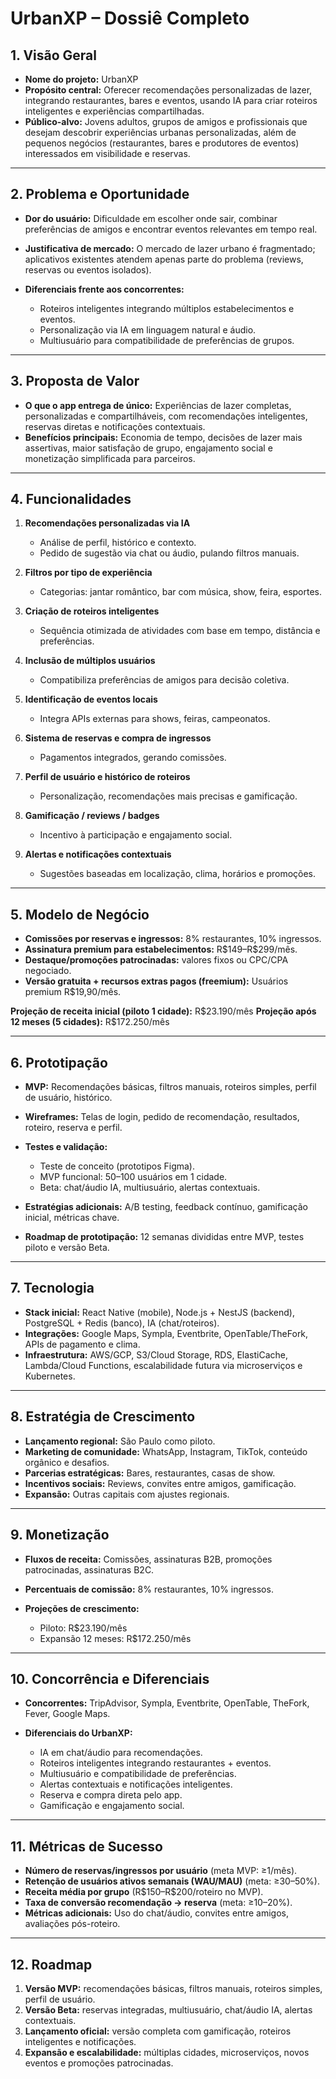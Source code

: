# **UrbanXP – Dossiê Completo**

## 1. Visão Geral

* **Nome do projeto:** UrbanXP
* **Propósito central:** Oferecer recomendações personalizadas de lazer, integrando restaurantes, bares e eventos, usando IA para criar roteiros inteligentes e experiências compartilhadas.
* **Público-alvo:** Jovens adultos, grupos de amigos e profissionais que desejam descobrir experiências urbanas personalizadas, além de pequenos negócios (restaurantes, bares e produtores de eventos) interessados em visibilidade e reservas.

---

## 2. Problema e Oportunidade

* **Dor do usuário:** Dificuldade em escolher onde sair, combinar preferências de amigos e encontrar eventos relevantes em tempo real.
* **Justificativa de mercado:** O mercado de lazer urbano é fragmentado; aplicativos existentes atendem apenas parte do problema (reviews, reservas ou eventos isolados).
* **Diferenciais frente aos concorrentes:**

  * Roteiros inteligentes integrando múltiplos estabelecimentos e eventos.
  * Personalização via IA em linguagem natural e áudio.
  * Multiusuário para compatibilidade de preferências de grupos.

---

## 3. Proposta de Valor

* **O que o app entrega de único:** Experiências de lazer completas, personalizadas e compartilháveis, com recomendações inteligentes, reservas diretas e notificações contextuais.
* **Benefícios principais:** Economia de tempo, decisões de lazer mais assertivas, maior satisfação de grupo, engajamento social e monetização simplificada para parceiros.

---

## 4. Funcionalidades

1. **Recomendações personalizadas via IA**

   * Análise de perfil, histórico e contexto.
   * Pedido de sugestão via chat ou áudio, pulando filtros manuais.
2. **Filtros por tipo de experiência**

   * Categorias: jantar romântico, bar com música, show, feira, esportes.
3. **Criação de roteiros inteligentes**

   * Sequência otimizada de atividades com base em tempo, distância e preferências.
4. **Inclusão de múltiplos usuários**

   * Compatibiliza preferências de amigos para decisão coletiva.
5. **Identificação de eventos locais**

   * Integra APIs externas para shows, feiras, campeonatos.
6. **Sistema de reservas e compra de ingressos**

   * Pagamentos integrados, gerando comissões.
7. **Perfil de usuário e histórico de roteiros**

   * Personalização, recomendações mais precisas e gamificação.
8. **Gamificação / reviews / badges**

   * Incentivo à participação e engajamento social.
9. **Alertas e notificações contextuais**

   * Sugestões baseadas em localização, clima, horários e promoções.

---

## 5. Modelo de Negócio

* **Comissões por reservas e ingressos:** 8% restaurantes, 10% ingressos.
* **Assinatura premium para estabelecimentos:** R\$149–R\$299/mês.
* **Destaque/promoções patrocinadas:** valores fixos ou CPC/CPA negociado.
* **Versão gratuita + recursos extras pagos (freemium):** Usuários premium R\$19,90/mês.

**Projeção de receita inicial (piloto 1 cidade):** R\$23.190/mês
**Projeção após 12 meses (5 cidades):** R\$172.250/mês

---

## 6. Prototipação

* **MVP:** Recomendações básicas, filtros manuais, roteiros simples, perfil de usuário, histórico.
* **Wireframes:** Telas de login, pedido de recomendação, resultados, roteiro, reserva e perfil.
* **Testes e validação:**

  * Teste de conceito (prototipos Figma).
  * MVP funcional: 50–100 usuários em 1 cidade.
  * Beta: chat/áudio IA, multiusuário, alertas contextuais.
* **Estratégias adicionais:** A/B testing, feedback contínuo, gamificação inicial, métricas chave.
* **Roadmap de prototipação:** 12 semanas divididas entre MVP, testes piloto e versão Beta.

---

## 7. Tecnologia

* **Stack inicial:** React Native (mobile), Node.js + NestJS (backend), PostgreSQL + Redis (banco), IA (chat/roteiros).
* **Integrações:** Google Maps, Sympla, Eventbrite, OpenTable/TheFork, APIs de pagamento e clima.
* **Infraestrutura:** AWS/GCP, S3/Cloud Storage, RDS, ElastiCache, Lambda/Cloud Functions, escalabilidade futura via microserviços e Kubernetes.

---

## 8. Estratégia de Crescimento

* **Lançamento regional:** São Paulo como piloto.
* **Marketing de comunidade:** WhatsApp, Instagram, TikTok, conteúdo orgânico e desafios.
* **Parcerias estratégicas:** Bares, restaurantes, casas de show.
* **Incentivos sociais:** Reviews, convites entre amigos, gamificação.
* **Expansão:** Outras capitais com ajustes regionais.

---

## 9. Monetização

* **Fluxos de receita:** Comissões, assinaturas B2B, promoções patrocinadas, assinaturas B2C.
* **Percentuais de comissão:** 8% restaurantes, 10% ingressos.
* **Projeções de crescimento:**

  * Piloto: R\$23.190/mês
  * Expansão 12 meses: R\$172.250/mês

---

## 10. Concorrência e Diferenciais

* **Concorrentes:** TripAdvisor, Sympla, Eventbrite, OpenTable, TheFork, Fever, Google Maps.
* **Diferenciais do UrbanXP:**

  * IA em chat/áudio para recomendações.
  * Roteiros inteligentes integrando restaurantes + eventos.
  * Multiusuário e compatibilidade de preferências.
  * Alertas contextuais e notificações inteligentes.
  * Reserva e compra direta pelo app.
  * Gamificação e engajamento social.

---

## 11. Métricas de Sucesso

* **Número de reservas/ingressos por usuário** (meta MVP: ≥1/mês).
* **Retenção de usuários ativos semanais (WAU/MAU)** (meta: ≥30–50%).
* **Receita média por grupo** (R\$150–R\$200/roteiro no MVP).
* **Taxa de conversão recomendação → reserva** (meta: ≥10–20%).
* **Métricas adicionais:** Uso do chat/áudio, convites entre amigos, avaliações pós-roteiro.

---

## 12. Roadmap

1. **Versão MVP:** recomendações básicas, filtros manuais, roteiros simples, perfil de usuário.
2. **Versão Beta:** reservas integradas, multiusuário, chat/áudio IA, alertas contextuais.
3. **Lançamento oficial:** versão completa com gamificação, roteiros inteligentes e notificações.
4. **Expansão e escalabilidade:** múltiplas cidades, microserviços, novos eventos e promoções patrocinadas.

